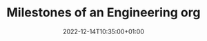 ---
title: "Milestones of an Engineering org"
date: 2022-12-14T10:35:00+01:00
draft: true
toc: true
---
